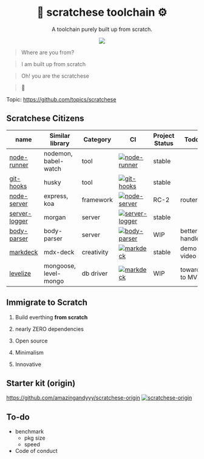 <h1 align="center">
🧰 scratchese toolchain ⚙️
</h1>
<p align="center">
A toolchain purely built up from scratch.
</p>

<p align="center">
   <a href="https://github.com/amazingandyyy/node-runner/blob/master/LICENSE">
      <img src="https://img.shields.io/badge/License-MIT-green.svg" />
   </a>
</p>

> Where are you from?

> I am built up from scratch

> Oh! you are the scratchese

> 🙌

Topic: https://github.com/topics/scratchese

## Scratchese Citizens

| name       | Similar library | Category | CI | Project Status | Todo |
| ------------- | ------------- | ------------- | ------------- | ------------- |------------- |
| [node-runner](https://github.com/amazingandyyy/node-runner)  | nodemon, babel-watch  | tool | [![node-runner](https://circleci.com/gh/amazingandyyy/node-runner.svg?style=svg)](https://circleci.com/gh/amazingandyyy/node-runner) | stable |  |
| [git-hooks](https://github.com/amazingandyyy/git-hooks)  | husky | tool | [![git-hooks](https://circleci.com/gh/amazingandyyy/git-hooks.svg?style=svg)](https://circleci.com/gh/amazingandyyy/git-hooks) | stable | |
| [node-server](https://github.com/amazingandyyy/node-server)  | express, koa  | framework | [![node-server](https://circleci.com/gh/amazingandyyy/node-server.svg?style=svg)](https://circleci.com/gh/amazingandyyy/node-server) | RC-2 | router |
| [server-logger](https://github.com/amazingandyyy/server-logger)  | morgan  | server | [![server-logger](https://circleci.com/gh/amazingandyyy/server-logger.svg?style=svg)](https://circleci.com/gh/amazingandyyy/server-logger) | stable |  |
| [body-parser](https://github.com/amazingandyyy/body-parser)  | body-parser | server | [![body-parser](https://circleci.com/gh/amazingandyyy/body-parser.svg?style=svg)](https://circleci.com/gh/amazingandyyy/body-parser) | WIP | better handle |
| [markdeck](https://github.com/amazingandyyy/markdeck)  | mdx-deck  | creativity | [![markdeck](https://circleci.com/gh/amazingandyyy/markdeck.svg?style=svg)](https://circleci.com/gh/amazingandyyy/markdeck) | stable | demo video |
| [levelize](https://github.com/amazingandyyy/levelize)  | mongoose, level-mongo  | db driver | [![markdeck](https://circleci.com/gh/amazingandyyy/levelize.svg?style=svg)](https://circleci.com/gh/amazingandyyy/levelize) | WIP | towards to MVP |

## Immigrate to Scratch

1. Build everthing **from scratch**

2. nearly ZERO dependencies

3. Open source

4. Minimalism

5. Innovative


## Starter kit (origin)

https://github.com/amazingandyyy/scratchese-origin [![scratchese-origin](https://circleci.com/gh/amazingandyyy/scratchese-origin.svg?style=svg)](https://circleci.com/gh/amazingandyyy/scratchese-origin)

## To-do
- benchmark
   - pkg size
   - speed
- Code of conduct
